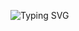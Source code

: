 ![Typing SVG](https://readme-typing-svg.demolab.com?font=Menlo&size=44&duration=1200&pause=1700&color=000000&background=FFFFFF&vCenter=true&multiline=true&width=1560&height=250&lines=Hello+%F0%9F%91%8B%2C+I'm+Mathieu!;I+am+a+Junior+Software+Engineer.;I'm+fascinated+about+large+scale+technology+transformations;that+solve+complex+problems+and+empower+people's+lives.)
